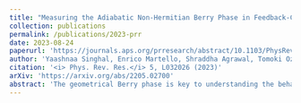 ```yaml
---
title: "Measuring the Adiabatic Non-Hermitian Berry Phase in Feedback-Coupled Oscillators"
collection: publications
permalink: /publications/2023-prr
date: 2023-08-24
paperurl: 'https://journals.aps.org/prresearch/abstract/10.1103/PhysRevResearch.5.L032026'
author: 'Yaashnaa Singhal, Enrico Martello, Shraddha Agrawal, Tomoki Ozawa, Hannah Price, Bryce Gadway'
citation: '<i> Phys. Rev. Res.</i> 5, L032026 (2023)'
arXiv: 'https://arxiv.org/abs/2205.02700'
abstract: 'The geometrical Berry phase is key to understanding the behaviour of quantum states under cyclic adiabatic evolution. When generalised to non-Hermitian systems with gain and loss, the Berry phase can become complex, and should modify not only the phase but also the amplitude of the state. Here, we perform the first experimental measurements of the adiabatic non-Hermitian Berry phase, exploring a minimal two-site PT-symmetric Hamiltonian that is inspired by the Hatano-Nelson model. We realise this non-Hermitian model experimentally by mapping its dynamics to that of a pair of classical oscillators coupled by real-time measurement-based feedback. As we verify experimentally, the adiabatic non-Hermitian Berry phase is a purely geometrical effect that leads to significant amplification and damping of the amplitude also for non-cyclical paths within the parameter space even when all eigenenergies are real. We further observe a non-Hermitian analog of the Aharonov--Bohm solenoid effect, observing amplification and attenuation when encircling a region of broken PT symmetry that serves as a source of imaginary flux. This experiment demonstrates the importance of geometrical effects that are unique to non-Hermitian systems and paves the way towards the further studies of non-Hermitian and topological physics in synthetic metamaterials.'
---
```

